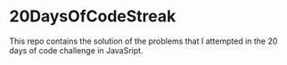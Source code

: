 # 20DaysOfCodeStreak

This repo contains the solution of the problems that I attempted in the 20 days of code challenge in JavaSript.
